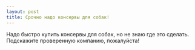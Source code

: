 ```yaml
---
layout: post 
title: Срочно надо консервы для собак! 
--- 
```

Надо быстро купить консервы для собак, но не знаю где это сделать. Подскажите проверенную компанию, пожалуйста!
